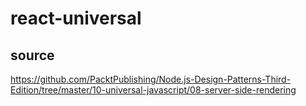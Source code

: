 # react-universal

## source

https://github.com/PacktPublishing/Node.js-Design-Patterns-Third-Edition/tree/master/10-universal-javascript/08-server-side-rendering
